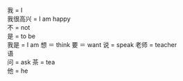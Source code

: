 我 = I  
我很高兴 = I am happy  
不 = not  
是 = to be  
我是 = I am
想 ＝ think
要 ＝ want
说 = speak
老师 = teacher  
语  
问 = ask
茶 = tea  
他 = he
